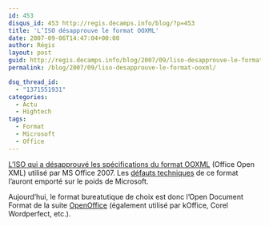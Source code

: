 ```yaml
---
id: 453
disqus_id: 453 http://regis.decamps.info/blog/?p=453
title: 'L’ISO désapprouve le format OOXML'
date: 2007-09-06T14:47:04+00:00
author: Régis
layout: post
guid: http://regis.decamps.info/blog/2007/09/liso-desapprouve-le-format-ooxml/
permalink: /blog/2007/09/liso-desapprouve-le-format-ooxml/

dsq_thread_id:
  - "1371551931"
categories:
  - Actu
  - Hightech
tags:
  - Format
  - Microsoft
  - Office
---
```

[L’ISO qui a désapprouvé les spécifications du format OOXML](http://www.noooxml.org/ballotresults) (Office Open XML) utilisé par MS Office 2007. Les [défauts techniques](http://en.wikipedia.org/wiki/Office_Open_XML#Technical_criticisms) de ce format l’auront emporté sur le poids de Microsoft.

Aujourd’hui, le format bureatutique de choix est donc l’Open Document Format de la suite [OpenOffice](http://www.openoffice.org/) (également utilisé par kOffice, Corel Wordperfect, etc.).
